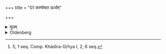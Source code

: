 +++
title = "01 काम्येष्वत ऊर्ध्वम्"

+++

<details><summary>मूलम्</summary>

काम्येष्वत ऊर्ध्वम् १
</details>

<details><summary>Oldenberg</summary>

1. [^1]  At (the sacrifices) for the obtainment of special wishes, which will be henceforth described,


[^1]:  5, 1 seq. Comp. Khādira-Gṛhya I, 2, 6 seq.
</details>
